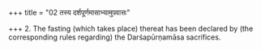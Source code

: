 +++
title = "02 तस्य दर्शपूर्णमासाभ्यामुपवासः"

+++
2. The fasting (which takes place) thereat has been declared by (the corresponding rules regarding) the Darśapūrṇamāsa sacrifices.
